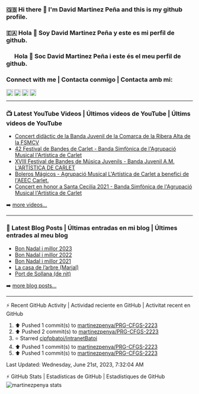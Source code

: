 ### 🇬🇧 Hi there 👋 I'm David Martinez Peña and this is my github profile.
### 🇪🇦 Hola 👋 Soy David Martinez Peña y este es mi perfil de github.
### <img width="18" height="12" src="https://upload.wikimedia.org/wikipedia/commons/thumb/5/56/Senyera_Valenciana_simplificada_2x3.svg/1280px-Senyera_Valenciana_simplificada_2x3.svg.png" /> Hola 👋 Soc David Martinez Peña i este és el meu perfil de github.

<!--
**martinezpenya/martinezpenya** is a ✨ _special_ ✨ repository because its `README.md` (this file) appears on your GitHub profile.

Here are some ideas to get you started:

- 🔭 I’m currently working on ...
- 🌱 I’m currently learning ...
- 👯 I’m looking to collaborate on ...
- 🤔 I’m looking for help with ...
- 💬 Ask me about ...
- 📫 How to reach me: ...
- 😄 Pronouns: ...
- ⚡ Fun fact: ...
-->

### Connect with me | Contacta conmigo | Contacta amb mi:


[<img align="left" height="18px" alt="web.martinezpenya.es" src="https://img.shields.io/uptimerobot/status/m786156750-95228b3f1a1504c055475152?label=blog&style=plastic" />][website]
[<img align="left" height="18px" alt="martinezpenya | YouTube" src="https://img.shields.io/youtube/channel/views/UCSwQGd8SkZMoq_9_HHsQcyA?style=plastic&label=youtube" />][youtube]
[<img align="left" height="18px" alt="martinezpenya | Twitter" src="https://img.shields.io/twitter/follow/martinezpenya?style=plastic&label=twitter" />][twitter]
[<img align="left" height="18px" alt="martinezpenya | LinkedIn" src="https://img.shields.io/badge/LinkedIn-0077B5?style=for-the-badge&logo=linkedin&logoColor=white&style=plastic" />][linkedin]
<br />

---

### 📺 Latest YouTube Videos | Últimos videos de YouTube | Últims videos de YouTube

<!-- YOUTUBE:START -->
- [Concert didàctic de la Banda Juvenil de la Comarca de la Ribera Alta de la FSMCV](https://www.youtube.com/watch?v=PDvusy2BoRE)
- [42 Festival de Bandes de Carlet - Banda Simfònica de l&#39;Agrupació Musical l&#39;Artística de Carlet](https://www.youtube.com/watch?v=MNxhWKuHeCE)
- [XVIII Festival de Bandes de Música Juvenils - Banda Juvenil A.M. L’ARTÍSTICA DE CARLET](https://www.youtube.com/watch?v=FXIt5ilGE84)
- [Boleros Mágicos - Agrupació Musical L&#39;Artística de Carlet a benefici de l&#39;AEEC Carlet.](https://www.youtube.com/watch?v=zREavE67a0w)
- [Concert en honor a Santa Cecilia 2021 - Banda Simfònica de l&#39;Agrupació Musical l&#39;Artística de Carlet](https://www.youtube.com/watch?v=h2gMKtTNwoQ)
<!-- YOUTUBE:END -->

➡️ [more videos...][youtube]

---

### 📕 Latest Blog Posts | Últimas entradas en mi blog | Últimes entrades al meu blog
<!-- BLOG-POST-LIST:START -->
- [Bon Nadal i millor 2023](https://web.martinezpenya.es/2022/12/bon-nadal-i-millor-2023/)
- [Bon Nadal i millor 2022](https://web.martinezpenya.es/2021/12/bon-nadal-i-millor-2022/)
- [Bon Nadal i millor 2021](https://web.martinezpenya.es/2020/12/bon-nadal-i-millor-2021/)
- [La casa de l’arbre &lpar;Marjal&rpar;](https://web.martinezpenya.es/2020/07/la-casa-de-larbre-marjal/)
- [Port de Sollana &lpar;de nit&rpar;](https://web.martinezpenya.es/2020/07/port-de-sollana-de-nit/)
<!-- BLOG-POST-LIST:END -->

➡️ [more blog posts...][blog]

---


:zap: Recent GitHub Activity | Actividad reciente en GitHub | Activitat recent en GitHub
<!--START_SECTION:activity-->
<!--END_SECTION:activity-->
<!--RECENT_ACTIVITY:start-->
1. ⬆️ Pushed 1 commit(s) to [martinezpenya/PRG-CFGS-2223](https://github.com/martinezpenya/PRG-CFGS-2223)<br>
2. ⬆️ Pushed 2 commit(s) to [martinezpenya/PRG-CFGS-2223](https://github.com/martinezpenya/PRG-CFGS-2223)<br>
3. ⭐ Starred [cipfpbatoi/intranetBatoi](https://github.com/cipfpbatoi/intranetBatoi)<br>
4. ⬆️ Pushed 1 commit(s) to [martinezpenya/PRG-CFGS-2223](https://github.com/martinezpenya/PRG-CFGS-2223)<br>
5. ⬆️ Pushed 1 commit(s) to [martinezpenya/PRG-CFGS-2223](https://github.com/martinezpenya/PRG-CFGS-2223)<br>
<!--RECENT_ACTIVITY:end-->
<!--RECENT_ACTIVITY:last_update-->
Last Updated: Wednesday, June 21st, 2023, 7:32:04 AM
<!--RECENT_ACTIVITY:last_update_end-->

:zap: GitHub Stats | Estadísticas de GitHub | Estadístiques de GitHub
<img align="left" alt="martinezpenya stats" src="http://github-readme-stats-martinezpenya.vercel.app/api?username=martinezpenya&show_icons=true&hide_border=true&theme=dark" />

[website]: https://www.martinezpenya.es
[blog]: http://web.martinezpenya.es
[twitter]: https://twitter.com/martinezpenya
[youtube]: https://youtube.com/davidmartinezpenya
[linkedin]: https://linkedin.com/in/martinezpenya
